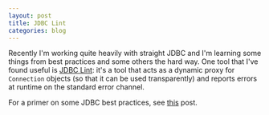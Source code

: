 ```yaml
---
layout: post
title: JDBC Lint
categories: blog
---
```


Recently I'm working quite heavily with straight JDBC and I'm learning some things from best practices and some others the hard way. One tool that I've found useful is [JDBC Lint](https://github.com/maginatics/jdbclint): it's a tool that acts as a dynamic proxy for `Connection` objects (so that it can be used transparently) and reports errors at runtime on the standard error channel.

For a primer on some JDBC best practices, see [this](https://javarevisited.blogspot.it/2012/08/top-10-jdbc-best-practices-for-java.html) post.
